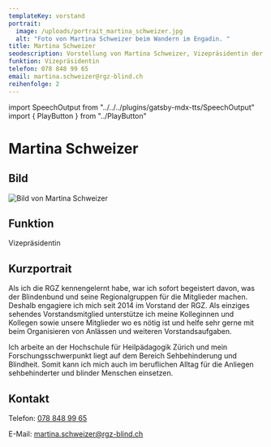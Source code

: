 ```yaml
---
templateKey: vorstand
portrait:
  image: /uploads/portrait_martina_schweizer.jpg
  alt: "Foto von Martina Schweizer beim Wandern im Engadin. "
title: Martina Schweizer
seodescription: Vorstellung von Martina Schweizer, Vizepräsidentin der Regionalgruppe Zürich.
funktion: Vizepräsidentin
telefon: 078 848 99 65
email: martina.schweizer@rgz-blind.ch
reihenfolge: 2
---
```

import SpeechOutput from "../../../plugins/gatsby-mdx-tts/SpeechOutput"
import { PlayButton } from "../PlayButton"

<SpeechOutput id="vorstand-martina-schweizer" customPlayButton={PlayButton}>

# Martina Schweizer

## Bild

![Bild von Martina Schweizer](/uploads/portrait_martina_schweizer.jpg "Bild von Martina Schweizer")

## Funktion

Vizepräsidentin

## Kurzportrait

Als ich die RGZ kennengelernt habe, war ich sofort begeistert davon, was der Blindenbund und seine Regionalgruppen für die Mitglieder machen. Deshalb engagiere ich mich seit 2014 im Vorstand der RGZ. Als einziges sehendes Vorstandsmitglied unterstütze ich meine Kolleginnen und Kollegen sowie unsere Mitglieder wo es nötig ist und helfe sehr gerne mit beim Organisieren von Anlässen und weiteren  Vorstandsaufgaben. 

Ich arbeite an der Hochschule für Heilpädagogik Zürich und mein Forschungsschwerpunkt liegt auf dem Bereich Sehbehinderung und Blindheit. Somit kann ich mich auch im beruflichen Alltag für die Anliegen sehbehinderter und blinder Menschen einsetzen.  

## Kontakt

Telefon: [078 848 99 65](<tel:078 848 99 65>)

E-Mail: [martina.schweizer@rgz-blind.ch](mailto:martina.schweizer@rgz-blind.ch)

</SpeechOutput>